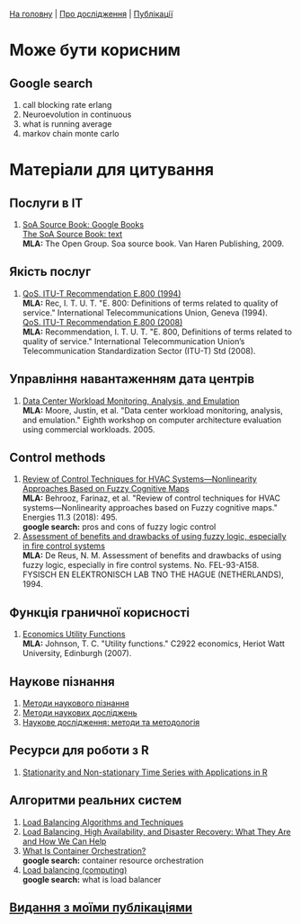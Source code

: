 [На головну](../../index.md) | [Про дослідження](index.md) | [Публікації](publications.md)

# Може бути корисним

## Google search
1. call blocking rate erlang
2. Neuroevolution in continuous 
3. what is running average
4. markov chain monte carlo

# Матеріали для цитування

## Послуги в ІТ
1. [SoA Source Book: Google Books](https://books.google.com.ua/books?id=ZeJEBAAAQBAJ)\
[The SoA Source Book: text](https://www.opengroup.org/soa/source-book/soa_refarch/p14.htm)\
**MLA:** The Open Group. Soa source book. Van Haren Publishing, 2009.

## Якість послуг

1. [QoS. ITU-T Recommendation E.800 (1994)](https://www.itu.int/rec/dologin_pub.asp?lang=e&id=T-REC-E.800-199408-S!!PDF-E&type=items)\
**MLA:** Rec, I. T. U. T. "E. 800: Definitions of terms related to quality of service." International Telecommunications Union, Geneva (1994).\
[QoS. ITU-T Recommendation E.800 (2008)](https://www.itu.int/rec/T-REC-E.800-200809-I/en)\
**MLA:** Recommendation, I. T. U. T. "E. 800, Definitions of terms related to quality of service." International Telecommunication Union’s Telecommunication Standardization Sector (ITU-T) Std (2008).

## Управління навантаженням дата центрів
1. [Data Center Workload Monitoring, Analysis, and Emulation](http://issg.cs.duke.edu/publications/caecw05.pdf)\
**MLA:** Moore, Justin, et al. "Data center workload monitoring, analysis, and emulation." Eighth workshop on computer architecture evaluation using commercial workloads. 2005.

## Control methods
1. [Review of Control Techniques for HVAC Systems—Nonlinearity Approaches Based on Fuzzy Cognitive Maps](https://www.researchgate.net/figure/Advantages-and-disadvantages-of-fuzzy-logic-control-techniques_tbl7_323441631)\
**MLA:** Behrooz, Farinaz, et al. "Review of control techniques for HVAC systems—Nonlinearity approaches based on Fuzzy cognitive maps." Energies 11.3 (2018): 495.\
**google search:** pros and cons of fuzzy logic control
2. [Assessment of benefits and drawbacks of using fuzzy logic, especially in fire control systems](https://apps.dtic.mil/dtic/tr/fulltext/u2/a285428.pdf)\
**MLA:** De Reus, N. M. Assessment of benefits and drawbacks of using fuzzy logic, especially in fire control systems. No. FEL-93-A158. FYSISCH EN ELEKTRONISCH LAB TNO THE HAGUE (NETHERLANDS), 1994.

## Функція граничної корисності
1. [Economics Utility Functions](http://www.macs.hw.ac.uk/macshome/ams/msc_actsci/utility_final.pdf)\
**MLA:** Johnson, T. C. "Utility functions." C2922 economics, Heriot Watt University, Edinburgh (2007).


## Наукове пізнання

1. [Методи наукового пізнання](http://library.nlu.edu.ua/POLN_TEXT/4%20KURS/4/1/09H2R9_2.htm)
2. [Методи наукових досліджень](https://core.ac.uk/download/pdf/159817923.pdf)
3. [Наукове дослідження: методи та методологія](https://osvita.ua/vnz/reports/pedagog/14098/)

## Ресурси для роботи з R
1. [Stationarity and Non-stationary Time Series with Applications in R](https://boostedml.com/2020/05/stationarity-and-non-stationary-time-series-with-applications-in-r.html)

## Алгоритми реальних систем
1. [Load Balancing Algorithms and Techniques](https://kemptechnologies.com/load-balancer/load-balancing-algorithms-techniques/)
2. [Load Balancing, High Availability, and Disaster Recovery: What They Are and How We Can Help](https://www.ctl.io/blog/post/load-balancing-high-availability-and-disaster-recovery-what-they-are/)
3. [What Is Container Orchestration?](https://blog.newrelic.com/engineering/container-orchestration-explained/)\
**google search:** container resource orchestration
4. [Load balancing (computing)](https://en.wikipedia.org/wiki/Load_balancing_(computing))\
**google search:** what is load balancer

## [Видання з моїми публікаціями](publications.md)

